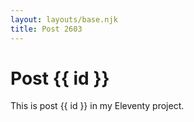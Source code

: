```yaml
---
layout: layouts/base.njk
title: Post 2603
---
```


# Post {{ id }}

This is post {{ id }} in my Eleventy project.
